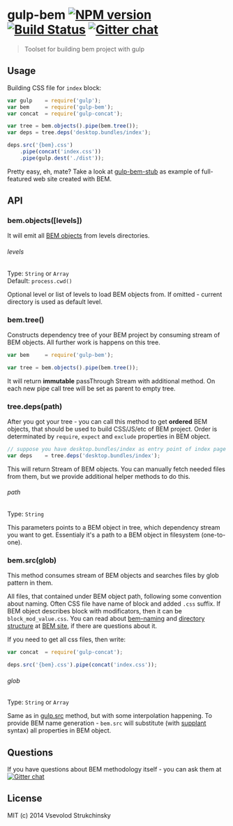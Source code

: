 # gulp-bem [![NPM version][npm-image]][npm-url] [![Build Status][travis-image]][travis-url] [![Gitter chat](https://badges.gitter.im/floatdrop/gulp-bem.png)](https://gitter.im/floatdrop/gulp-bem)
> Toolset for building bem project with gulp

## Usage

Building CSS file for `index` block:

```js
var gulp    = require('gulp');
var bem     = require('gulp-bem');
var concat  = require('gulp-concat');

var tree = bem.objects().pipe(bem.tree());
var deps = tree.deps('desktop.bundles/index');

deps.src('{bem}.css')
    .pipe(concat('index.css'))
    .pipe(gulp.dest('./dist'));
```

Pretty easy, eh, mate? Take a look at [gulp-bem-stub](https://github.com/matmuchrapna/gulp-bem-stub) as example of full-featured web site created with BEM.

## API

### bem.objects([levels])

It will emit all [BEM objects](https://github.com/floatdrop/bem-object) from levels directories.

###### levels
Type: `String` or `Array`  
Default: `process.cwd()`  

Optional level or list of levels to load BEM objects from. If omitted - current directory is used as default level.

### bem.tree()

Constructs dependency tree of your BEM project by consuming stream of BEM objects. All further work is happens on this tree.

```js
var bem     = require('gulp-bem');

var tree = bem.objects().pipe(bem.tree());
```

It will return  __immutable__ passThrough Stream with additional method. On each new pipe call tree will be set as parent to empty tree.

### tree.deps(path)

After you got your tree - you can call this method to get __ordered__ BEM objects, that should be used to build CSS/JS/etc of BEM project. Order is determinated by `require`, `expect` and `exclude` properties in BEM object.

```js
// suppose you have desktop.bundles/index as entry point of index page
var deps    = tree.deps('desktop.bundles/index');
```

This will return Stream of BEM objects. You can manually fetch needed files from them, but we provide additional helper methods to do this.

###### path
Type: `String`  

This parameters points to a BEM object in tree, which dependency stream you want to get. Essentialy it's a path to a BEM object in filesystem (one-to-one).

### bem.src(glob)

This method consumes stream of BEM objects and searches files by glob pattern in them.

All files, that contained under BEM object path, following some convention about naming. Often CSS file have name of block and added `.css` suffix. If BEM object describes block with modificators, then it can be `block_mod_value.css`. You can read about [bem-naming](http://bem.info/tools/bem/bem-naming/) and [directory structure](http://bem.info/method/filesystem/) at [BEM site](http://bem.info), if there are questions about it.

If you need to get all css files, then write:

```js
var concat  = require('gulp-concat');

deps.src('{bem}.css').pipe(concat('index.css'));
```

###### glob
Type: `String` or `Array`  

Same as in [gulp.src](https://github.com/gulpjs/gulp/blob/master/docs/API.md#gulpsrcglobs-options) method, but with some interpolation happening. To provide BEM name generation - `bem.src` will substitute (with [supplant](http://javascript.crockford.com/remedial.html) syntax) all properties in BEM object.

## Questions

If you have questions about BEM methodology itself - you can ask them at [![Gitter chat](https://badges.gitter.im/bem/talk.png)](https://gitter.im/bem/talk)

## License

MIT (c) 2014 Vsevolod Strukchinsky

[npm-url]: https://npmjs.org/package/gulp-bem
[npm-image]: https://badge.fury.io/js/gulp-bem.png

[travis-url]: http://travis-ci.org/floatdrop/gulp-bem
[travis-image]: https://travis-ci.org/floatdrop/gulp-bem.png?branch=master

[depstat-url]: https://david-dm.org/floatdrop/gulp-bem
[depstat-image]: https://david-dm.org/floatdrop/gulp-bem.png?theme=shields.io
